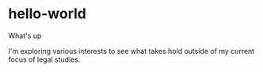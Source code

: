 # hello-world

What's up

I'm exploring various interests to see what takes hold outside of my current focus of legal studies. 
